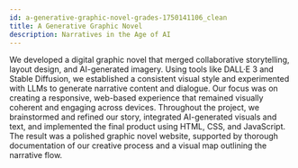 ```yaml
---
id: a-generative-graphic-novel-grades-1750141106_clean
title: A Generative Graphic Novel
description: Narratives in the Age of AI
---
```


We developed a digital graphic novel that merged collaborative storytelling, layout design, and AI-generated imagery. Using tools like DALL·E 3 and Stable Diffusion, we established a consistent visual style and experimented with LLMs to generate narrative content and dialogue. Our focus was on creating a responsive, web-based experience that remained visually coherent and engaging across devices.
Throughout the project, we brainstormed and refined our story, integrated AI-generated visuals and text, and implemented the final product using HTML, CSS, and JavaScript. The result was a polished graphic novel website, supported by thorough documentation of our creative process and a visual map outlining the narrative flow.

<!-- 
#### Objective

  

Create a digital graphic novel that combines storytelling, layout design, and AI-generated imagery. You'll work in small teams to produce a web-based, responsive narrative experience using tools like DALL·E 3, Stable Diffusion, or Midjourney.

The story, length, and style are up to you--but keep your characters and visual language consistent.



#### Your Mission

  

##### 1. Story and Style Development

- Brainstorm story ideas collaboratively
- Define the world, characters, and tone
- Create a consistent visual style with AI image tools
- Consider generating text with LLMs (e.g. GPT) for narrative content or dialogue
- Collect and document all used prompts and styles
- Develop systems and tools to generate matrices and overviews
- Create a visual map of your story flow

  

##### 2. Technical Implementation

- Build a responsive webpage to present your graphic novel
- Use HTML, CSS (FlexBox or Grid), and JavaScript (vanilla or p5.js)
- Integrate and lay out images and texts in a way that supports the story flow
- Consider interaction, animation, or sound if it supports the narrative

  

##### 3. Finalization

- Polish layout and design
- Test on various devices (**phone**, tablet, desktop)
- Make sure navigation is intuitive (scroll, swipe, click)
- Fix layout bugs and inconsistent styles
* * *

#### Tips

- Use AI as a _creative partner_--not a vending machine
- Be mindful of bias, stereotypes, and ethical concerns in generative outputs
- Reuse characters and props to build coherence
- Try prompt iteration or inpainting to fine-tune visuals
- Save all your prompts and experiments for documentation



#### Deliverables

- A **responsive** webpage with your graphic novel
- A README.md explaining your story, process, and tools
- A visual map or sketch of your narrative flow (can be a PDF or image)
- A LICENSE file for your project

-->